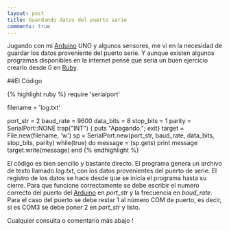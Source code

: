 ```yaml
---
layout: post
title: Guardando datos del puerto serie 
comments: true
---
```




Jugando con mi [Arduino](http://www.arduino.cc/) UNO y algunos sensores, me vi en la necesidad de guardar los datos proveniente del puerto serie. Y
aunque existen algunos programas disponibles en la internet pensé que sería un buen ejercicio crearlo desde 0 en  [Ruby](https://www.ruby-lang.org/es/).

##El Código

{% highlight ruby  %}
require 'serialport'

filename = 'log.txt'

port_str  = 2
baud_rate = 9600
data_bits = 8
stop_bits = 1
parity    = SerialPort::NONE
 trap("INT") { puts "Apagando."; exit}
target = File.new(filename, 'w')
sp = SerialPort.new(port_str, baud_rate, data_bits, stop_bits, parity)
while(true) do
  message = (sp.gets)
   print message
  target.write(message)
 end
{% endhighlight %}

El código es bien sencillo y bastante directo. El programa genera un archivo de texto  llamado *log.txt*, con los datos provenientes del puerto de serie.
El registro de los datos se hace desde que se inicia el programa hasta su cierre.
Para que funcione correctamente se debe escribir el numero correcto del puerto del [Arduino](http://www.arduino.cc/) en *port\_str* y la frecuencia en *baud\_rate*.
Para el caso del puerto se debe restar 1 al número COM de puerto, es decir, si es COM3 se debe poner 2 en *port\_str* y listo.

Cualquier consulta o comentario más abajo !
